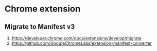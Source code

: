 # Chrome extension

## Migrate to Manifest v3
1. https://developer.chrome.com/docs/extensions/develop/migrate
2. https://github.com/GoogleChromeLabs/extension-manifest-converter

